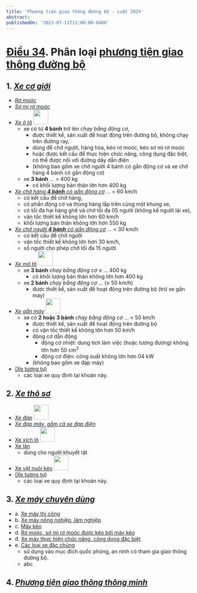```yaml
---
title: 'Phương tiện giao thông đương bộ - Luật 2024'
abstract:
publishedOn: '2023-07-11T12:00:00-0400'
---
```


# [Điều 34]. Phân loại [phương tiện giao thông đường bộ]

## 1. [_Xe cơ giới_]

- [_Rơ moóc_]
- [_Sơ mi rơ moóc_]
- [_Xe ô tô_] <img src="/vehicles/xe-oto-P103a.svg" alt="" height="40" width="40">
  - xe có từ **4 bánh** trở lên _chạy bằng động cơ_, <!-- markmap: fold -->
    - được thiết kế, sản xuất để hoạt động trên đường bộ, không chạy trên đường ray,
    - dùng để chở người, hàng hóa, kéo rơ moóc, kéo sơ mi rơ moóc
    - hoặc được kết cấu để thực hiện chức năng, công dụng đặc biệt, có thể được nối với đường dây dẫn điện
    - (không bao gồm xe chở người 4 bánh có gắn động cơ và xe chở hàng 4 bánh có gắn động cơ)
  - xe **3 bánh** ... > 400 kg <!-- markmap: fold -->
    - có khối lượng bản thân lớn hơn 400 kg
- [_Xe chở hàng **4 bánh** có gắn động cơ_] ... < 60 km/h <!-- markmap: fold -->
  - có kết cấu để chở hàng,
  - có phần động cơ và thùng hàng lắp trên cùng một khung xe,
  - có tối đa hai hàng ghế và chở tối đa 05 người (không kể người lái xe),
  - vận tốc thiết kế không lớn hơn 60 km/h
  - khối lượng bản thân không lớn hơn 550 kg
- [_Xe chở người **4 bánh** có gắn động cơ_] ... < 30 km/h <!-- markmap: fold -->
  - có kết cấu để chở người
  - vận tốc thiết kế không lớn hơn 30 km/h,
  - số người cho phép chở tối đa 15 người
- [_Xe mô tô_] <img src="/vehicles/xe-moto-P104.svg" alt="" height="40" width="40">
  - xe **3 bánh** _chạy bằng động cơ_ ≤ ... 400 kg <!-- markmap: fold -->
    - có khối lượng bản thân không lớn hơn 400 kg
  - xe **2 bánh** _chạy bằng động cơ_ ... (≥ 50 km/h)<!-- markmap: fold -->
    - được thiết kế, sản xuất để hoạt động trên đường bộ (trừ xe gắn máy)
- [_Xe gắn máy_] <img src="/vehicles/xe-gan-may-P111a.svg" alt="" height="40" width="40">
  - xe có **2 hoặc 3 bánh** _chạy bằng động cơ_ ... < 50 km/h <!-- markmap: fold -->
    - được thiết kế, sản xuất để hoạt động trên đường bộ
    - có vận tốc thiết kế không lớn hơn 50 km/h
    - động cơ dẫn động
      - động cơ nhiệt: dung tích làm việc (hoặc tương đương) không lớn hơn 50 cm<sup>3</sup>
      - động cơ điện: công suất không lớn hơn 04 kW
    - (không bao gồm xe đạp máy)
- [(Xe tương tự)][xe cơ giới - tương tự] <!-- markmap: fold -->
  - các loại xe quy định tại khoản này.

## 2. [_Xe thô sơ_]

- [_Xe đạp_] <img src="/vehicles/xe-dap-P110a.svg" alt="" height="40" width="40">
- [_Xe đạp máy, gồm cả xe đạp điện_]
- [Xe xích lô] <img src="/vehicles/xe-ba-banh-khong-co-dong-co-P111d.svg" alt="" height="40" width="40">
- [Xe lăn] <!-- markmap: fold -->
  - dùng cho người khuyết tật
- [Xe vật nuôi kéo] <img src="/vehicles/xe-suc-vat-keo-P114.svg" alt="" height="40" width="40">
- [(Xe tương tự)][xe thô sơ - tương tự] <!-- markmap: fold -->
  - các loại xe quy định tại khoản này.

## 3. [_Xe máy chuyên dùng_] <!-- markmap: fold -->

- a. [Xe máy thi công]
- b. [Xe máy nông nghiệp, lâm nghiệp]
- c. [Máy kéo]
- d. [Rơ moóc, sơ mi rơ moóc được kéo bởi máy kéo]
- đ. [Xe máy thực hiện chức năng, công dụng đặc biệt]
- e. [Các loại xe đặc chủng] <!-- markmap: fold -->
  - sử dụng vào mục đích quốc phòng, an ninh có tham gia giao thông đường bộ.
  - abc

## 4. [_Phương tiện giao thông thông minh_]

[Điều 34]: /vbpl/luat-TTATGTDB-2024?s=34#34
[phương tiện giao thông đường bộ]: /vbpl/luat-TTATGTDB-2024?s=2.2#2.2
[_Xe cơ giới_]: /vbpl/luat-TTATGTDB-2024?s=34.1#34.1
[_Rơ moóc_]: /vbpl/luat-TTATGTDB-2024?s=34.1.b#34.1.b
[_Sơ mi rơ moóc_]: /vbpl/luat-TTATGTDB-2024?s=34.1.c#34.1.c
[_Xe ô tô_]: /vbpl/luat-TTATGTDB-2024?s=34.1.a#34.1.a
[_Xe chở người **4 bánh** có gắn động cơ_]: /vbpl/luat-TTATGTDB-2024?s=34.1.d#34.1.d
[_Xe chở hàng **4 bánh** có gắn động cơ_]: /vbpl/luat-TTATGTDB-2024?s=34.1.đ#34.1.đ
[_Xe mô tô_]: /vbpl/luat-TTATGTDB-2024?s=34.1.e#34.1.e
[_Xe gắn máy_]: /vbpl/luat-TTATGTDB-2024?s=34.1.g#34.1.g
[xe cơ giới - tương tự]: /vbpl/luat-TTATGTDB-2024?s=34.1.h#34.1.h
[_Xe thô sơ_]: /vbpl/luat-TTATGTDB-2024?s=34.2#34.2
[_Xe đạp_]: /vbpl/luat-TTATGTDB-2024?s=34.2.a#34.2.a
[_Xe đạp máy, gồm cả xe đạp điện_]: /vbpl/luat-TTATGTDB-2024?s=34.2.b#34.2.b
[Xe xích lô]: /vbpl/luat-TTATGTDB-2024?s=34.2.c#34.2.c
[Xe lăn]: /vbpl/luat-TTATGTDB-2024?s=34.2.d#34.2.d
[Xe vật nuôi kéo]: /vbpl/luat-TTATGTDB-2024?s=34.2.đ#34.2.đ
[xe thô sơ - tương tự]: /vbpl/luat-TTATGTDB-2024?s=34.2.e#34.2.e
[_Xe máy chuyên dùng_]: /vbpl/luat-TTATGTDB-2024?s=34.3#34.3
[Xe máy thi công]: /vbpl/luat-TTATGTDB-2024?s=34.3.a#34.3.a
[Xe máy nông nghiệp, lâm nghiệp]: /vbpl/luat-TTATGTDB-2024?s=34.3.b#34.3.b
[Máy kéo]: /vbpl/luat-TTATGTDB-2024?s=34.3.c#34.3.c
[Rơ moóc, sơ mi rơ moóc được kéo bởi máy kéo]: /vbpl/luat-TTATGTDB-2024?s=34.3.d#34.3.d
[Xe máy thực hiện chức năng, công dụng đặc biệt]: /vbpl/luat-TTATGTDB-2024?s=34.3.đ#34.3.đ
[Các loại xe đặc chủng]: /vbpl/luat-TTATGTDB-2024?s=34.3.e#34.3.e
[_Phương tiện giao thông thông minh_]: /vbpl/luat-TTATGTDB-2024?s=34.4#34.4
